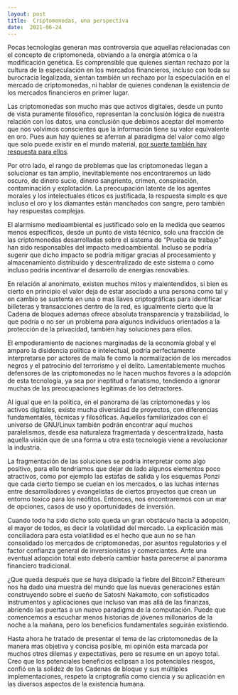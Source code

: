 ```yaml
---
layout: post
title:  Criptomonedas, una perspectiva
date:  2021-06-24
---
```

Pocas tecnologías generan mas controversia que aquellas relacionadas con el concepto de criptomoneda, obviando a la energía atómica o la modificación genética. Es comprensible que quienes sientan rechazo por la cultura de la especulación en los mercados financieros, incluso con toda su burocracia legalizada, sientan también un rechazo por la especulación en el mercado de criptomonedas, ni hablar de quienes condenan la existencia de los mercados financieros en primer lugar.
<!--sep-->

Las criptomonedas son mucho mas que activos digitales, desde un punto de vista puramente filosófico, representan la conclusión lógica de nuestra relación con los datos, una conclusión que debimos aceptar del momento que nos volvimos conscientes que la información tiene su valor equivalente en oro. Pues aun hay quienes se aferran al paradigma del valor como algo que solo puede existir en el mundo material, [por suerte también hay respuesta para ellos](https://es.wikipedia.org/wiki/Dinero_por_decreto).

Por otro lado, el rango de problemas que las criptomonedas llegan a solucionar es tan amplio, inevitablemente nos encontraremos un lado oscuro, de dinero sucio, dinero sangriento, crimen, conspiración, contaminación y explotación. La preocupación latente de los agentes morales y los intelectuales éticos es justificada, la respuesta simple es que incluso el oro y los diamantes están manchados con sangre, pero también hay respuestas complejas.

El alarmismo medioambiental es justificado solo en la medida que seamos menos específicos, desde un punto de vista técnico, solo una fracción de las criptomonedas desarrolladas sobre el sistema de “Prueba de trabajo” han sido responsables del impacto medioambiental. Incluso se podría sugerir que dicho impacto se podría mitigar gracias al procesamiento y almacenamiento distribuido y descentralizado de este sistema o como incluso podría incentivar el desarrollo de energías renovables.

En relación al anonimato, existen muchos mitos y malentendidos, si bien es cierto en principio el valor deja de estar asociado a una persona como tal y en cambio se sustenta en una o mas llaves criptográficas para identificar billeteras y transacciones dentro de la red, es igualmente cierto que la Cadena de bloques ademas ofrece absoluta transparencia y trazabilidad, lo que podría o no ser un problema para algunos individuos orientados a la protección de la privacidad, también hay soluciones para ellos.

El empoderamiento de naciones marginadas de la economía global y el amparo la disidencia política e intelectual, podría perfectamente interpretarse por actores de mala fe como la normalización de los mercados negros y el patrocinio del terrorismo y el delito. Lamentablemente muchos defensores de las criptomonedas no le hacen muchos favores a la adopción de esta tecnología, ya sea por ineptitud o fanatismo, tendiendo a ignorar muchas de las preocupaciones legitimas de los detractores.

Al igual que en la política, en el panorama de las criptomonedas y los activos digitales, existe mucha diversidad de proyectos, con diferencias fundamentales, técnicas y filosóficas. Aquellos familiarizados con el universo de GNU/Linux también podrán encontrar aquí muchos paralelismos, desde esa naturaleza fragmentada y descentralizada, hasta aquella visión que de una forma u otra esta tecnología viene a revolucionar la industria. 

La fragmentación de las soluciones se podría interpretar como algo positivo, para ello tendríamos que dejar de lado algunos elementos poco atractivos, como por ejemplo las estafas de salida y los esquemas Ponzi que cada cierto tiempo se cuelan en los mercados, o las luchas internas entre desarrolladores y evangelistas de ciertos proyectos que crean un entorno toxico para los neófitos. Entonces, nos encontraremos con un mar de opciones, casos de uso y oportunidades de inversión.

Cuando todo ha sido dicho solo queda un gran obstáculo hacia la adopción, el mayor de todos, es decir la volatilidad del mercado. La explicación mas conciliadora para esta volatilidad es el hecho que aun no se han consolidado los mercados de criptomonedas, por asuntos regulatorios y el factor confianza general de inversionistas y comerciantes.  Ante una eventual adopción total esto debería cambiar hasta parecerse al panorama financiero tradicional.

¿Que queda después que se haya disipado la fiebre del Bitcoin? Ethereum nos ha dado una muestra del mundo que las nuevas generaciones están construyendo sobre el sueño de Satoshi Nakamoto, con sofisticados instrumentos y aplicaciones que incluso van mas allá de las finanzas, abriendo las puertas a un nuevo paradigma de la computación. Puede que comencemos a escuchar menos historias de jóvenes millonarios de la noche a la mañana, pero los beneficios fundamentales seguirán existiendo.

Hasta ahora he tratado de presentar el tema de las criptomonedas de la manera mas objetiva y concisa posible, mi opinión esta marcada por muchos otros dilemas y expectativas, pero se resume en un apoyo total. Creo que los potenciales beneficios eclipsan a los potenciales riesgos, confió en la solidez de las Cadenas de bloque y sus múltiples implementaciones, respeto la criptografía como ciencia y su aplicación en las diversos aspectos de la existencia humana.
